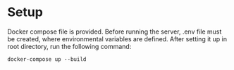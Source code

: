 # Setup

Docker compose file is provided. Before running the server, .env file must be created, where environmental variables are defined. 
After setting it up in root directory, run the following command:

```console
docker-compose up --build
```